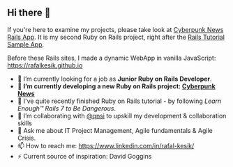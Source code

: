 ## Hi there 👋

If you're here to examine my projects, please take look at [Cyberpunk News Rails App](https://github.com/rafalkesik/Cyberpunk_News). It is my second Ruby on Rails project, right after the [Rails Tutorial Sample App](https://github.com/rafalkesik/sample_app/blob/main/README.md).

Before these Rails sites, I made a dynamic WebApp in vanilla JavaScript: https://rafalkesik.github.io

- 🔭 I’m currently looking for a job as **Junior Ruby on Rails Developer**.
- 🌱 **I’m currently developing a new Ruby on Rails project: [Cyberpunk News](https://github.com/rafalkesik/Cyberpunk_News)**
- 🌱 I've quite recently finished Ruby on Rails tutorial - by following *Learn Enough™ Rails 7 to Be Dangerous*.
- 👯 I’m collaborating with [@qnsi](https://github.com/qnsi) to upskill my development & collaboration skills
- 💬 Ask me about IT Project Management, Agile fundamentals & Agile Crisis.
- 📫 How to reach me: https://www.linkedin.com/in/rafal-kesik/
- ⚡ Current source of inspiration: David Goggins
